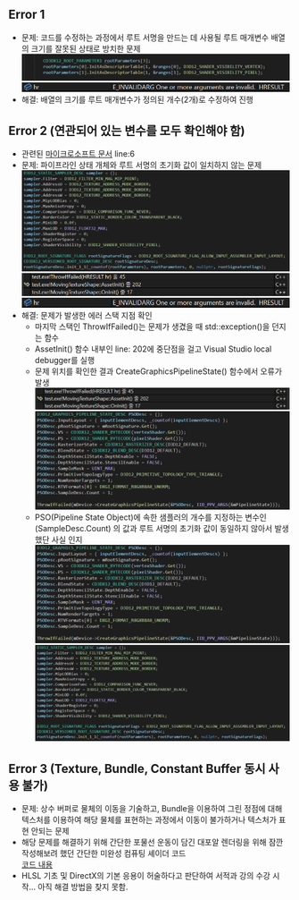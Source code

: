 ## Error 1
- 문제: 코드를 수정하는 과정에서 루트 서명을 만드는 데 사용될 루트 매개변수 배열의 크기를 잘못된 상태로 방치한 문제
<img src="https://github.com/mKangSH/Graphics_Study/blob/main/DirectX/Implementation/Result%20and%20Error/3.%20Moving%20Shape%20Populated%20by%20Texture/AllocateWrongArraySize.PNG" title=""></img>   
<img src="https://github.com/mKangSH/Graphics_Study/blob/main/DirectX/Implementation/Result%20and%20Error/3.%20Moving%20Shape%20Populated%20by%20Texture/E_INVALIDARG.PNG" title=""></img>  
- 해결: 배열의 크기를 루트 매개변수가 정의된 개수(2개)로 수정하여 진행

## Error 2 (연관되어 있는 변수를 모두 확인해야 함)
- 관련된 [마이크로소프트 문서](https://learn.microsoft.com/ko-kr/windows/win32/direct3d12/using-a-root-signature) line:6 
- 문제: 파이프라인 상태 개체와 루트 서명의 초기화 값이 일치하지 않는 문제     
<img src="https://github.com/mKangSH/Graphics_Study/blob/main/DirectX/Implementation/Result%20and%20Error/3.%20Moving%20Shape%20Populated%20by%20Texture/NotPopulateSamplerArgument.PNG" title=""></img>      
<img src="https://github.com/mKangSH/Graphics_Study/blob/main/DirectX/Implementation/Result%20and%20Error/3.%20Moving%20Shape%20Populated%20by%20Texture/CallingStack.PNG" title=""></img>      
<img src="https://github.com/mKangSH/Graphics_Study/blob/main/DirectX/Implementation/Result%20and%20Error/3.%20Moving%20Shape%20Populated%20by%20Texture/E_INVALIDARG.PNG" title=""></img>   
- 해결: 문제가 발생한 에러 스택 지점 확인   
    - 마지막 스택인 ThrowIfFailed()는 문제가 생겼을 때 std::exception()을 던지는 함수   
    - AssetInit() 함수 내부인 line: 202에 중단점을 걸고 Visual Studio local debugger를 실행   
    - 문제 위치를 확인한 결과 CreateGraphicsPipelineState() 함수에서 오류가 발생
      <img src="https://github.com/mKangSH/Graphics_Study/blob/main/DirectX/Implementation/Result%20and%20Error/3.%20Moving%20Shape%20Populated%20by%20Texture/CallingStack.PNG" title=""></img>    
      <img src="https://github.com/mKangSH/Graphics_Study/blob/main/DirectX/Implementation/Result%20and%20Error/3.%20Moving%20Shape%20Populated%20by%20Texture/CreateGraphicsPipelineState.PNG" title=""></img>    
    - PSO(Pipeline State Object)에 속한 샘플러의 개수를 지정하는 변수인 (SampleDesc.Count) 의 값과 루트 서명의 초기화 값이 동일하지 않아서 발생했단 사실 인지   
      <img src="https://github.com/mKangSH/Graphics_Study/blob/main/DirectX/Implementation/Result%20and%20Error/3.%20Moving%20Shape%20Populated%20by%20Texture/CreateGraphicsPipelineState.PNG" title=""></img>     
      <img src="https://github.com/mKangSH/Graphics_Study/blob/main/DirectX/Implementation/Result%20and%20Error/3.%20Moving%20Shape%20Populated%20by%20Texture/NotPopulateSamplerArgument.PNG" title=""></img>

## Error 3 (Texture, Bundle, Constant Buffer 동시 사용 불가)
- 문제: 상수 버퍼로 물체의 이동을 기술하고, Bundle을 이용하여 그린 정점에 대해 텍스처를 이용하여 해당 물체를 표현하는 과정에서 이동이 불가하거나 텍스처가 표현 안되는 문제
- 해당 문제를 해결하기 위해 간단한 포물선 운동이 담긴 대포알 렌더링을 위해 잠깐 작성해보려 했던 간단한 미완성 컴퓨팅 셰이더 코드     
  [코드 내용](https://github.com/mKangSH/Graphics_Study/blob/main/DirectX/Implementation/Result%20and%20Error/3.%20Moving%20Shape%20Populated%20by%20Texture/ComputeShader.hlsl)
- HLSL 기초 및 DirectX의 기본 응용이 허술하다고 판단하여 서적과 강의 수강 시작... 아직 해결 방법을 찾지 못함.